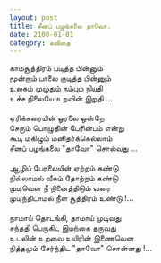 ```yaml
---
layout: post
title: சீனப் பழங்கலை தாவோ.
date: 2100-01-01
category: கவிதை
---
```


காமசூத்திரம் படித்த பின்னும்<br />
மூன்றாம் பாலை குடித்த பின்னும்<br />
உலகம் முழுதும் நம்பும் நியதி<br />
உச்ச நிலையே உறவின் இறுதி ...<br />
<br />
ஏரிக்கரையின் ஓரலை ஒன்றே<br />
சேரும் பொழுதின் பேரின்பம் என்று<br />
கூடி மகிழும் மனிதர்க்கெல்லாம்<br />
சீனப் பழங்கலை "தாவோ" சொல்வது ...<br />
<br />
ஆழிப் பேரலையின் ஏற்றம் கண்டு<br />
நில்லாமல் வீசும் தோற்றம் கண்டு<br />
முடிவென நீ நினைத்திடும் வரை<br />
முடிந்திடாமல் நீள சூத்திரம் உண்டு !...<br />
<br />
நாமாய் தொடங்கி, தாமாய் முடிவது<br />
சந்ததி பெருகிட இயற்கை தருவது<br />
உடலின் உறவை உயிரின் இணைவென<br />
நித்தமும் சேர்ந்திட "தாவோ" சொன்னது !...<br />
<br />
